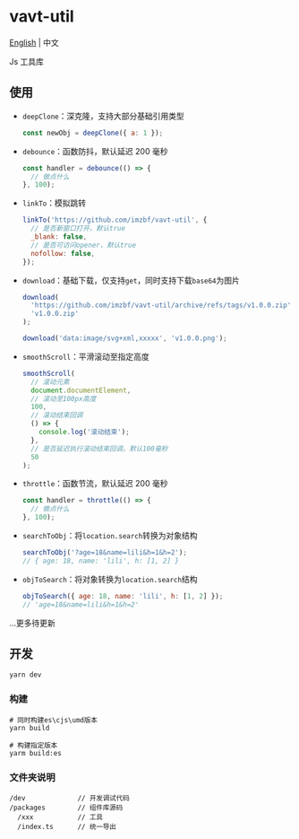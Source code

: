 # vavt-util

[English](https://github.com/imzbf/vavt-util) \| 中文

Js 工具库

## 使用

- `deepClone`：深克隆，支持大部分基础引用类型

  ```js
  const newObj = deepClone({ a: 1 });
  ```

- `debounce`：函数防抖，默认延迟 200 毫秒

  ```js
  const handler = debounce(() => {
    // 做点什么
  }, 100);
  ```

- `linkTo`：模拟跳转

  ```js
  linkTo('https://github.com/imzbf/vavt-util', {
    // 是否新窗口打开，默认true
    _blank: false,
    // 是否可访问opener，默认true
    nofollow: false,
  });
  ```

- `download`：基础下载，仅支持`get`，同时支持下载`base64`为图片

  ```js
  download(
    'https://github.com/imzbf/vavt-util/archive/refs/tags/v1.0.0.zip',
    'v1.0.0.zip'
  );

  download('data:image/svg+xml,xxxxx', 'v1.0.0.png');
  ```

- `smoothScroll`：平滑滚动至指定高度

  ```js
  smoothScroll(
    // 滚动元素
    document.documentElement,
    // 滚动至100px高度
    100,
    // 滚动结束回调
    () => {
      console.log('滚动结束');
    },
    // 是否延迟执行滚动结束回调，默认100毫秒
    50
  );
  ```

- `throttle`：函数节流，默认延迟 200 毫秒

  ```js
  const handler = throttle(() => {
    // 做点什么
  }, 100);
  ```

- `searchToObj`：将`location.search`转换为对象结构

  ```js
  searchToObj('?age=18&name=lili&h=1&h=2');
  // { age: 18, name: 'lili', h: [1, 2] }
  ```

- `objToSearch`：将对象转换为`location.search`结构

  ```js
  objToSearch({ age: 18, name: 'lili', h: [1, 2] });
  // 'age=18&name=lili&h=1&h=2'
  ```

...更多待更新

## 开发

```shell
yarn dev
```

### 构建

```shell
# 同时构建es\cjs\umd版本
yarn build

# 构建指定版本
yarm build:es
```

### 文件夹说明

```
/dev             // 开发调试代码
/packages        // 组件库源码
  /xxx           // 工具
  /index.ts      // 统一导出
```
